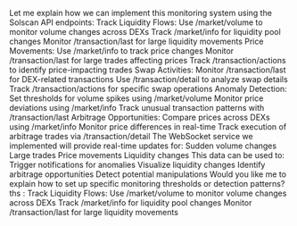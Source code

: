 Let me explain how we can implement this monitoring system using the Solscan API endpoints:
Track Liquidity Flows:
Use /market/volume to monitor volume changes across DEXs
Track /market/info for liquidity pool changes
Monitor /transaction/last for large liquidity movements
Price Movements:
Use /market/info to track price changes
Monitor /transaction/last for large trades affecting prices
Track /transaction/actions to identify price-impacting trades
Swap Activities:
Monitor /transaction/last for DEX-related transactions
Use /transaction/detail to analyze swap details
Track /transaction/actions for specific swap operations
Anomaly Detection:
Set thresholds for volume spikes using /market/volume
Monitor price deviations using /market/info
Track unusual transaction patterns with /transaction/last
Arbitrage Opportunities:
Compare prices across DEXs using /market/info
Monitor price differences in real-time
Track execution of arbitrage trades via /transaction/detail
The WebSocket service we implemented will provide real-time updates for:
Sudden volume changes
Large trades
Price movements
Liquidity changes
This data can be used to:
Trigger notifications for anomalies
Visualize liquidity changes
Identify arbitrage opportunities
Detect potential manipulations
Would you like me to explain how to set up specific monitoring thresholds or detection patterns?
ths : Track Liquidity Flows:
Use /market/volume to monitor volume changes across DEXs
Track /market/info for liquidity pool changes
Monitor /transaction/last for large liquidity movements


